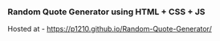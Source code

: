 ### Random Quote Generator using HTML + CSS + JS

Hosted at - https://p1210.github.io/Random-Quote-Generator/
